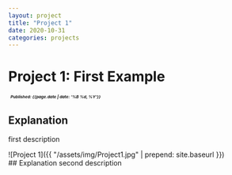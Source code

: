 ```yaml
---
layout: project
title: "Project 1"
date: 2020-10-31
categories: projects
---
```


# <a class="scroll-spy" id="project-1"></a>Project 1: First Example
<small><small><small>&nbsp;&nbsp;***Published: {{page.date | date: '%B %d, %Y'}}***</small></small></small>

## Explanation
first description
<p></p>![Project 1]({{ "/assets/img/Project1.jpg" | prepend: site.baseurl }})<br>
## Explanation
second description
